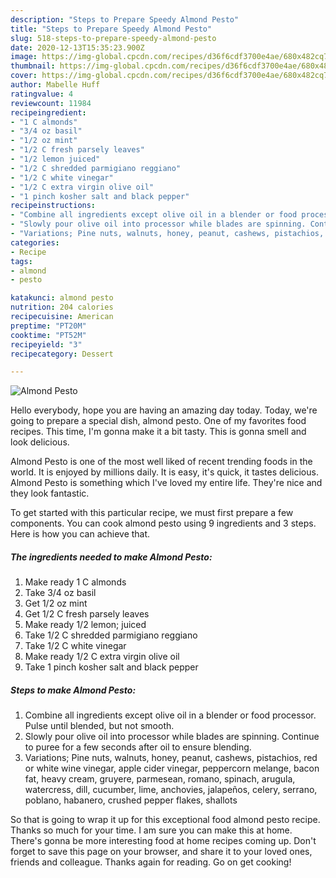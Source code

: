 ```yaml
---
description: "Steps to Prepare Speedy Almond Pesto"
title: "Steps to Prepare Speedy Almond Pesto"
slug: 518-steps-to-prepare-speedy-almond-pesto
date: 2020-12-13T15:35:23.900Z
image: https://img-global.cpcdn.com/recipes/d36f6cdf3700e4ae/680x482cq70/almond-pesto-recipe-main-photo.jpg
thumbnail: https://img-global.cpcdn.com/recipes/d36f6cdf3700e4ae/680x482cq70/almond-pesto-recipe-main-photo.jpg
cover: https://img-global.cpcdn.com/recipes/d36f6cdf3700e4ae/680x482cq70/almond-pesto-recipe-main-photo.jpg
author: Mabelle Huff
ratingvalue: 4
reviewcount: 11984
recipeingredient:
- "1 C almonds"
- "3/4 oz basil"
- "1/2 oz mint"
- "1/2 C fresh parsely leaves"
- "1/2 lemon juiced"
- "1/2 C shredded parmigiano reggiano"
- "1/2 C white vinegar"
- "1/2 C extra virgin olive oil"
- "1 pinch kosher salt and black pepper"
recipeinstructions:
- "Combine all ingredients except olive oil in a blender or food processor. Pulse until blended, but not smooth."
- "Slowly pour olive oil into processor while blades are spinning. Continue to puree for a few seconds after oil to ensure blending."
- "Variations; Pine nuts, walnuts, honey, peanut, cashews, pistachios, red or white wine vinegar, apple cider vinegar, peppercorn melange, bacon fat, heavy cream, gruyere, parmesean, romano, spinach, arugula, watercress, dill, cucumber, lime, anchovies, jalapeños, celery, serrano, poblano, habanero, crushed pepper flakes, shallots"
categories:
- Recipe
tags:
- almond
- pesto

katakunci: almond pesto 
nutrition: 204 calories
recipecuisine: American
preptime: "PT20M"
cooktime: "PT52M"
recipeyield: "3"
recipecategory: Dessert

---
```



![Almond Pesto](https://img-global.cpcdn.com/recipes/d36f6cdf3700e4ae/680x482cq70/almond-pesto-recipe-main-photo.jpg)

Hello everybody, hope you are having an amazing day today. Today, we're going to prepare a special dish, almond pesto. One of my favorites food recipes. This time, I'm gonna make it a bit tasty. This is gonna smell and look delicious.

Almond Pesto is one of the most well liked of recent trending foods in the world. It is enjoyed by millions daily. It is easy, it's quick, it tastes delicious. Almond Pesto is something which I've loved my entire life. They're nice and they look fantastic.




To get started with this particular recipe, we must first prepare a few components. You can cook almond pesto using 9 ingredients and 3 steps. Here is how you can achieve that.

<!--inarticleads1-->

##### The ingredients needed to make Almond Pesto:

1. Make ready 1 C almonds
1. Take 3/4 oz basil
1. Get 1/2 oz mint
1. Get 1/2 C fresh parsely leaves
1. Make ready 1/2 lemon; juiced
1. Take 1/2 C shredded parmigiano reggiano
1. Take 1/2 C white vinegar
1. Make ready 1/2 C extra virgin olive oil
1. Take 1 pinch kosher salt and black pepper




<!--inarticleads2-->

##### Steps to make Almond Pesto:

1. Combine all ingredients except olive oil in a blender or food processor. Pulse until blended, but not smooth.
1. Slowly pour olive oil into processor while blades are spinning. Continue to puree for a few seconds after oil to ensure blending.
1. Variations; Pine nuts, walnuts, honey, peanut, cashews, pistachios, red or white wine vinegar, apple cider vinegar, peppercorn melange, bacon fat, heavy cream, gruyere, parmesean, romano, spinach, arugula, watercress, dill, cucumber, lime, anchovies, jalapeños, celery, serrano, poblano, habanero, crushed pepper flakes, shallots




So that is going to wrap it up for this exceptional food almond pesto recipe. Thanks so much for your time. I am sure you can make this at home. There's gonna be more interesting food at home recipes coming up. Don't forget to save this page on your browser, and share it to your loved ones, friends and colleague. Thanks again for reading. Go on get cooking!
